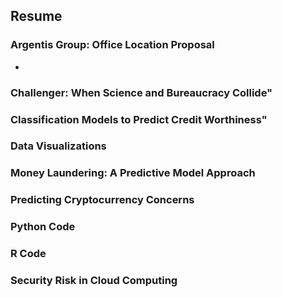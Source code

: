 ## Resume
### Argentis Group:  Office Location Proposal
* 
### Challenger: When Science and Bureaucracy Collide"
### Classification Models to Predict Credit Worthiness"
### Data Visualizations
### Money Laundering: A Predictive Model Approach
### Predicting Cryptocurrency Concerns
### Python Code
### R Code
### Security Risk in Cloud Computing
